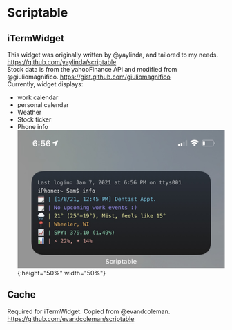 # Scriptable
## iTermWidget
This widget was originally written by @yaylinda, and tailored to my needs. https://github.com/yaylinda/scriptable</br> Stock data is from the yahooFinance API and modified from @giuliomagnifico. https://gist.github.com/giuliomagnifico </br>Currently, widget displays:
* work calendar 
* personal calendar 
* Weather 
* Stock ticker 
* Phone info
![alt text](https://github.com/SamHossain/Scriptable/blob/main/iTerm.jpg?raw=true){:height="50%" width="50%"}
## Cache
Required for iTermWidget. Copied from @evandcoleman. https://github.com/evandcoleman/scriptable

